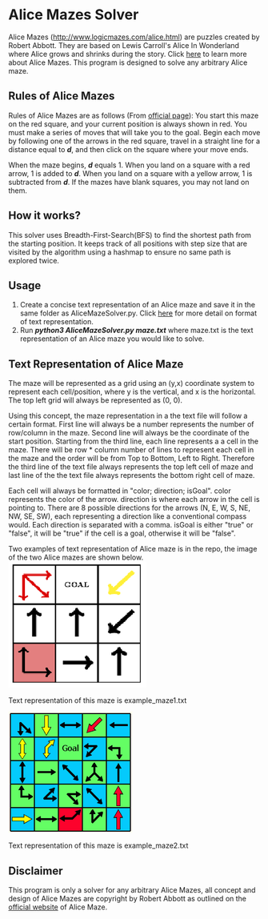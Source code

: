 # Alice Mazes Solver
Alice Mazes (http://www.logicmazes.com/alice.html) are puzzles created by Robert Abbott. They are based on Lewis Carroll's Alice In Wonderland where Alice grows and shrinks during the story. Click [here](http://www.logicmazes.com/alice.html) to learn more about Alice Mazes. This program is designed to solve any arbitrary Alice maze.

## Rules of Alice Mazes
Rules of Alice Mazes are as follows (From [official page](http://www.logicmazes.com/alice.html)):
You start this maze on the red square, and your current position is always shown in red. You must make a series of moves that will take you to the goal. Begin each move by following one of the arrows in the red square, travel in a straight line for a distance equal to <b><i>d</i></b>, and then click on the square where your move ends.

When the maze begins, <b><i>d</i></b> equals 1. When you land on a square with a red arrow, 1 is added to <b><i>d</i></b>. When you land on a square with a yellow arrow, 1 is subtracted from <b><i>d</i></b>. If the mazes have blank squares, you may not land on them.

## How it works?
This solver uses Breadth-First-Search(BFS) to find the shortest path from the starting position. It keeps track of all positions with step size that are visited by the algorithm using a hashmap to ensure no same path is explored twice.

## Usage
1. Create a concise text representation of an Alice maze and save it in the same folder as AliceMazeSolver.py. Click [here](#text-representation-of-alice-maze) for more detail on format of text representation.
2. Run <b><i>python3 AliceMazeSolver.py maze.txt</i></b> where maze.txt is the text representation of an Alice maze you would like to solve.

## Text Representation of Alice Maze
The maze will be represented as a grid using an (y,x) coordinate system to represent each cell/position,
where y is the vertical, and x is the horizontal. The top left grid will always be represented as (0, 0).

Using this concept, the maze representation in a the text file will follow a certain format. 
First line will always be a number represents the number of row/column in the maze. 
Second line will always be the coordinate of the start position.
Starting from the third line, each line represents a a cell in the maze. There will be row * column number of lines to represent each cell in the maze and the order will
be from Top to Bottom, Left to Right. Therefore the third line of the text file always represents the
top left cell of maze and last line of the the text file always represents the bottom right cell of maze.

Each cell will always be formatted in "color; direction; isGoal". color represents the color of the
arrow. direction is where each arrow in the cell is pointing to. There are 8 possible directions for the arrows (N, E,
W, S, NE, NW, SE, SW), each representing a direction like a conventional compass would. Each
direction is separated with a comma. isGoal is either "true" or "false", it will be "true" if the cell
is a goal, otherwise it will be "false". 

Two examples of text representation of Alice maze is in the repo, the image of the two Alice mazes are shown below.
<img src="./misc/example_maze1.png"/>

Text representation of this maze is example_maze1.txt

<img src="./misc/example_maze2.gif"/>

Text representation of this maze is example_maze2.txt

## Disclaimer
This program is only a solver for any arbitrary Alice Mazes, all concept and design of Alice Mazes are copyright by Robert Abbott as outlined on the [official website](http://www.logicmazes.com/alice.html) of Alice Maze.